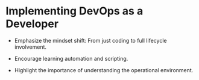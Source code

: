 # Implementing DevOps as a Developer

- Emphasize the mindset shift: From just coding to full lifecycle involvement.

- Encourage learning automation and scripting.

- Highlight the importance of understanding the operational environment.
